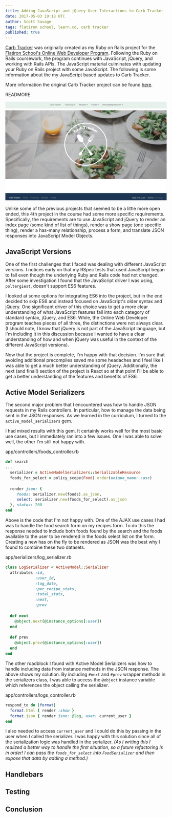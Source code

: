 ```yaml
---
title: Adding JavaScript and jQuery User Interactions to Carb Tracker
date: 2017-05-03 19:18 UTC
author: Scott Savage
tags: flatiron school, learn.co, carb tracker
published: true
---
```


[Carb Tracker](https://carbtracker.herokuapp.com) was originally created as my Ruby on Rails project for the [Flatiron School's Online Web Developer Program](https://flatironschool.com/programs/online-web-developer-career-course/).  Following the Ruby on Rails coursework, the program continues with JavaScript, jQuery, and working with Rails APIs.  The JavaScript material culminates with updating your Ruby on Rails project with some JavaScript.  The following is some information about the my JavaScript based updates to Carb Tracker.

More information the original Carb Tracker project can be found [here](https://www.snsavage.com/blog/2017/creatingcarbtrackerwithrubyonrails.html).

READMORE

![](../images/carb-tracker-homepage.png)

Unlike some of the previous projects that seemed to be a little more open ended, this 4th project in the course had some more specific requirements.  Specifically, the requirements are to use JavaScript and jQuery to render an index page (some kind of list of things), render a show page (one specific thing), render a has-many relationship, process a form, and translate JSON responses into JavaScript Model Objects.  

## JavaScript Versions

One of the first challenges that I faced was dealing with different JavaScript versions.  I notices early on that my RSpec tests that used JavaScript began to fail even though the underlying Ruby and Rails code had not changed.  After some investigation I found that the JavaScript driver I was using, `poltergiest`, doesn't support ES6 features.  

I looked at some options for integrating ES6 into the project, but in the end decided to skip ES6 and instead focused on JavaScript's older syntax and jQuery.  One significant driver of this choice was to get a more clear understanding of what JavaScript features fall into each category of standard syntax, jQuery, and ES6.  While, the Online Web Developer program teaches pieces of all three, the distinctions were not always clear.  (I should note, I know that jQuery is not part of the JavaScript language, but I'm including it in this discussion because I wanted to have a clear understanding of how and when jQuery was useful in the context of the different JavaScript versions).

Now that the project is complete, I'm happy with that decision.  I'm sure that avoiding additional precompiles saved me some headaches and I feel like I was able to get a much better understanding of jQuery.  Additionally, the next (and final!) section of the project is React so at that point I'll be able to get a better understanding of the features and benefits of ES6.

## Active Model Serializers

The second major problem that I encountered was how to handle JSON requests in my Rails controllers.  In particular, how to manage the data being sent in the JSON responses.  As we learned in the curriculum, I turned to the `active_model_serializers` gem.

I had mixed results with this gem.  It certainly works well for the most basic use cases, but I immediately ran into a few issues.  One I was able to solve well, the other I'm still not happy with.  

app/controllers/foods_controller.rb

```ruby
def search
...
  serializer = ActiveModelSerializers::SerializableResource
  foods_for_select = policy_scope(Food).order(unique_name: :asc)
  
  render json: {
	 foods: serializer.new(foods).as_json,
	 select: serializer.new(foods_for_select).as_json
  }, status: 200
end
```

Above is the code that I'm not happy with.  One of the AJAX use cases I had was to handle the food search form on my recipes form.  To do this the response needed to include both foods found by the search and the foods available to the user to be rendered in the foods select list on the form.  Creating a new has on the fly to be rendered as JSON was the best why I found to combine these two datasets.  

app/serializers/log_serializer.rb

```ruby
class LogSerializer < ActiveModel::Serializer
  attributes :id,
             :user_id,
             :log_date,
             :per_recipe_stats,
             :total_stats,
             :next,
             :prev

  def next
    @object.next(@instance_options[:user])
  end

  def prev
    @object.prev(@instance_options[:user])
  end
end
```

The other roadblock I found with Active Model Serializers was how to handle including data from instance methods in the JSON response.  The above shows my solution.  By including ```#next``` and ```#prev``` wrapper methods in the serializers class, I was able to access the ```@object``` instance variable which references the object calling the serializer.

app/controllers/logs_controller.rb

```ruby
respond_to do |format|
  format.html { render :show }
  format.json { render json: @log, user: current_user }
end
```

I also needed to access ```current_user``` and I could do this by passing in the user when I called the serializer.  I was happy with this solution since all of the serialization logic was handled in the serializer.  *(As I writing this I realized a better way to handle the first situation, so a future refactoring is in order!  I can pass the ```foods_for_select``` into ```FoodSerializer``` and then expose that data by adding a method.)* 

## Handlebars




## Testing


## Conclusion




